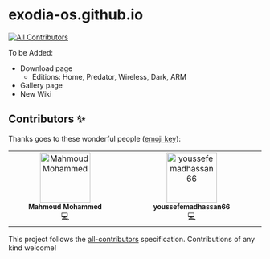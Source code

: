 # exodia-os.github.io
<!-- ALL-CONTRIBUTORS-BADGE:START - Do not remove or modify this section -->
[![All Contributors](https://img.shields.io/badge/all_contributors-2-orange.svg?style=flat-square)](#contributors-)
<!-- ALL-CONTRIBUTORS-BADGE:END -->

To be Added:
- Download page
  - Editions: Home, Predator, Wireless, Dark, ARM
- Gallery page
- New Wiki


<!-- All Contributors -->

## Contributors ✨

Thanks goes to these wonderful people ([emoji key](https://allcontributors.org/docs/en/emoji-key)):

<!-- ALL-CONTRIBUTORS-LIST:START - Do not remove or modify this section -->
<!-- prettier-ignore-start -->
<!-- markdownlint-disable -->
<table>
  <tbody>
    <tr>
      <td align="center" valign="top" width="14.28%"><a href="http://mmsaeed509.github.io"><img src="https://avatars.githubusercontent.com/u/62524855?v=4?s=100" width="100px;" alt="Mahmoud Mohammed "/><br /><sub><b>Mahmoud Mohammed </b></sub></a><br /><a href="https://github.com/Exodia-OS/exodia-os.github.io/commits?author=mmsaeed509" title="Code">💻</a></td>
      <td align="center" valign="top" width="14.28%"><a href="https://github.com/youssefemadhassan66"><img src="https://avatars.githubusercontent.com/u/57916445?v=4?s=100" width="100px;" alt="youssefemadhassan66"/><br /><sub><b>youssefemadhassan66</b></sub></a><br /><a href="https://github.com/Exodia-OS/exodia-os.github.io/commits?author=youssefemadhassan66" title="Code">💻</a></td>
    </tr>
  </tbody>
</table>

<!-- markdownlint-restore -->
<!-- prettier-ignore-end -->

<!-- ALL-CONTRIBUTORS-LIST:END -->

This project follows the [all-contributors](https://github.com/all-contributors/all-contributors) specification. Contributions of any kind welcome!